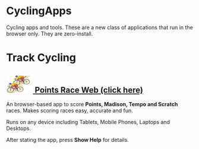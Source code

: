 # CyclingApps
Cycling apps and tools.  These are a new class of applications that run in the browser only.  They are zero-install.

# Track Cycling

## [![PointsRaceWebIcon](images/graphic2.png) Points Race Web (click here)](https://raw.githack.com/esitarski/CyclingApps/main/points_race_web.html)

An browser-based app to score __Points, Madison, Tempo and Scratch__ races.
Makes scoring races easy, accurate and fun.

Runs on any device including Tablets, Mobile Phones, Laptops and Desktops.

After stating the app, press __Show Help__ for details.
